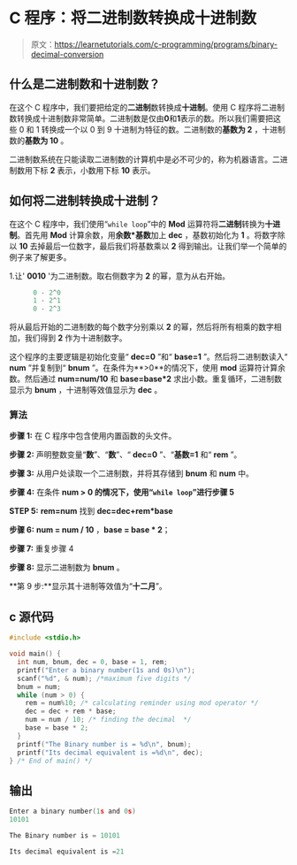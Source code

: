# C 程序：将二进制数转换成十进制数

> 原文：<https://learnetutorials.com/c-programming/programs/binary-decimal-conversion>

## 什么是二进制数和十进制数？

在这个 C 程序中，我们要把给定的**二进制**数转换成**十进制**。使用 C 程序将二进制数转换成十进制数非常简单。二进制数是仅由**0**和**1**表示的数。所以我们需要把这些 0 和 1 转换成一个以 0 到 9 十进制为特征的数。二进制数的**基数为 2** ，十进制数的**基数为 10** 。

二进制数系统在只能读取二进制数的计算机中是必不可少的，称为机器语言。二进制数用下标 **2** 表示，小数用下标 **10** 表示。

## 如何将二进制转换成十进制？

在这个 C 程序中，我们使用“`while loop`”中的 **Mod** 运算符将**二进制**转换为**十进制**。首先用 **Mod** 计算余数，用**余数*基数**加上 **dec** ，基数初始化为 **1** 。将数字除以 **10** 去掉最后一位数字，最后我们将基数乘以 **2** 得到输出。让我们举一个简单的例子来了解更多。

1.让' **0010** '为二进制数。取右侧数字为 **2** 的幂，意为从右开始。

```c
      0 - 2^0
      1 - 2^1
      0 - 2^3 

```

将从最后开始的二进制数的每个数字分别乘以 **2** 的幂，然后将所有相乘的数字相加，我们得到 **2** 作为十进制数字。

这个程序的主要逻辑是初始化变量“ **dec=0** ”和“ **base=1** ”。然后将二进制数读入“ **num** ”并复制到“ **bnum** ”。在条件为**>0**的情况下，使用 **mod** 运算符计算余数。然后通过 **num=num/10** 和 **base=base*2** 求出小数。重复循环，二进制数显示为 **bnum** ，十进制等效值显示为 **dec** 。

### 算法

**步骤 1:** 在 C 程序中包含使用内置函数的头文件。

**步骤 2:** 声明整数变量“**数**”、“**数**”、“ **dec=0** ”、“**基数=1** 和“ **rem** ”。

**步骤 3:** 从用户处读取一个二进制数，并将其存储到 **bnum** 和 **num** 中。

**步骤 4:** 在条件 **num > 0 的情况下，使用“`while loop`”进行步骤 5**

**STEP 5:** **rem=num** 找到 **dec=dec+rem*base**

**步骤 6:** **num = num / 10** ，**base = base * 2**；

**步骤 7:** 重复步骤 4

**步骤 8:** 显示二进制数为 **bnum** 。

**第 9 步:**显示其十进制等效值为“**十二月**”。

## c 源代码

```c
#include <stdio.h>

void main() {
  int num, bnum, dec = 0, base = 1, rem;
  printf("Enter a binary number(1s and 0s)\n");
  scanf("%d", & num); /*maximum five digits */
  bnum = num;
  while (num > 0) {
    rem = num%10; /* calculating reminder using mod operator */
    dec = dec + rem * base;
    num = num / 10; /* finding the decimal  */
    base = base * 2;
  }
  printf("The Binary number is = %d\n", bnum);
  printf("Its decimal equivalent is =%d\n", dec);
} /* End of main() */

```

## 输出

```c
Enter a binary number(1s and 0s)
10101

The Binary number is = 10101

Its decimal equivalent is =21
```